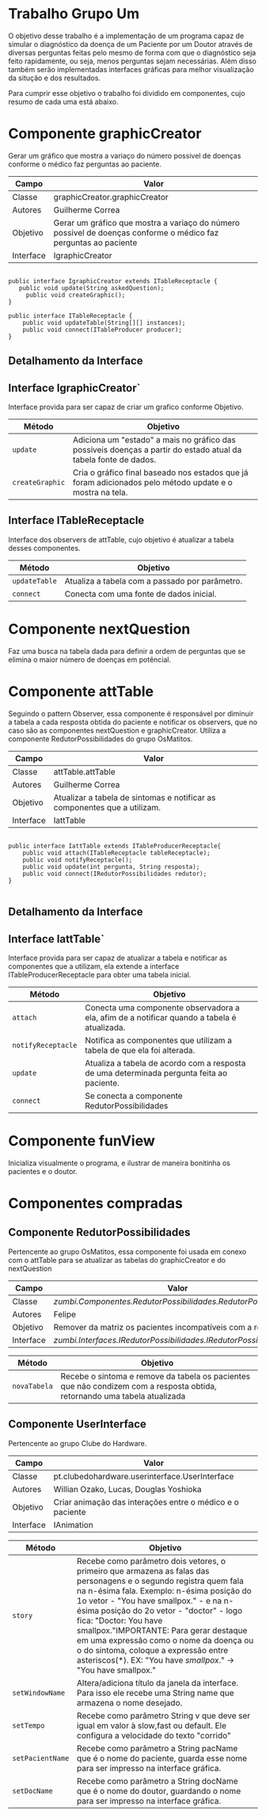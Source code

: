 # Trabalho Grupo Um
O objetivo desse trabalho é a implementação de um programa capaz de simular o diagnóstico da doença de um Paciente por um Doutor através de diversas perguntas feitas pelo mesmo de forma com que o diagnóstico seja feito rapidamente, ou seja, menos perguntas sejam necessárias. Além disso também serão implementadas interfaces gráficas para melhor visualização da situção e dos resultados.

Para cumprir esse objetivo o trabalho foi dividido em componentes, cujo resumo de cada uma está abaixo.

# Componente graphicCreator
Gerar um gráfico que mostra a variaço do número possivel de doenças conforme o médico faz perguntas ao paciente.

Campo | Valor
----- | -----
Classe | graphicCreator.graphicCreator
Autores | Guilherme Correa
Objetivo | Gerar um gráfico que mostra a variaço do número possivel de doenças conforme o médico faz perguntas ao paciente
Interface | IgraphicCreator
	
~~~

public interface IgraphicCreator extends ITableReceptacle {
   public void update(String askedQuestion);
	 public void createGraphic();
}

public interface ITableReceptacle {
	public void updateTable(String[][] instances);
	public void connect(ITableProducer producer);
}

~~~

## Detalhamento da Interface

## Interface IgraphicCreator`
Interface provida para ser capaz de criar um grafico conforme Objetivo.

Método | Objetivo
-------| --------
`update` | Adiciona um "estado" a mais no gráfico das possiveis doenças a partir do estado atual da tabela fonte de dados.
`createGraphic` | Cria o gráfico final baseado nos estados que já foram adicionados pelo método update e o mostra na tela.

## Interface ITableReceptacle
Interface dos observers de attTable, cujo objetivo é atualizar a tabela desses componentes.

Método | Objetivo
-------| --------
`updateTable` | Atualiza a tabela com a passado por parâmetro.
`connect` | Conecta com uma fonte de dados inicial.



# Componente nextQuestion
Faz uma busca na tabela dada para definir a ordem de perguntas que se elimina o maior número de doenças em potêncial.

# Componente attTable
Seguindo o pattern Observer, essa componente é responsável por diminuir a tabela a cada resposta obtida do paciente e notificar os observers, que no caso são as componentes nextQuestion e graphicCreator. Utiliza a componente RedutorPossibilidades do grupo OsMatitos.

Campo | Valor
----- | -----
Classe | attTable.attTable
Autores | Guilherme Correa
Objetivo | Atualizar a tabela de sintomas e notificar as componentes que a utilizam.
Interface | IattTable
	
~~~

public interface IattTable extends ITableProducerReceptacle{
	public void attach(ITableReceptacle tableReceptacle);
	public void notifyReceptacle();
	public void update(int pergunta, String resposta);
	public void connect(IRedutorPossibilidades redutor);
}


~~~

## Detalhamento da Interface

## Interface IattTable`
Interface provida para ser capaz de atualizar a tabela e notificar as componentes que a utilizam, ela extende a interface ITableProducerReceptacle para obter uma tabela inicial.

Método | Objetivo
-------| --------
`attach` | Conecta uma componente observadora a ela, afim de a notificar quando a tabela é atualizada.
`notifyReceptacle` | Notifica as componentes que utilizam a tabela de que ela foi alterada.
`update` | Atualiza a tabela de acordo com a resposta de uma determinada pergunta feita ao paciente.
`connect` | Se conecta a componente RedutorPossibilidades


# Componente funView
Inicializa visualmente o programa, e ilustrar de maneira bonitinha os pacientes e o doutor.

# Componentes compradas

## Componente RedutorPossibilidades

Pertencente ao grupo OsMatitos, essa componente foi usada em conexo com o attTable para se atualizar as tabelas do graphicCreator e do nextQuestion

| Campo | Valor |
|---|---|
| Classe | *zumbi.Componentes.RedutorPossibilidades.RedutorPossibilidades* |
| Autores | Felipe |
| Objetivo | Remover da matriz os pacientes incompatíveis com a resposta |
| Interface | *zumbi.Interfaces.IRedutorPossibilidades.IRedutorPossibilidades* |

Método | Objetivo
-------| --------
`novaTabela` | Recebe o sintoma e remove da tabela os pacientes que não condizem com a resposta obtida, retornando uma tabela atualizada

## Componente UserInterface

Pertencente ao grupo Clube do Hardware.

| Campo | Valor |
|---|---|
| Classe | pt.clubedohardware.userinterface.UserInterface |
| Autores | Willian Ozako, Lucas, Douglas Yoshioka |
| Objetivo | Criar animação das interações entre o médico e o paciente |
| Interface | IAnimation |


Método | Objetivo
-------| --------
`story` | Recebe como parâmetro dois vetores, o primeiro que armazena as falas das personagens e o segundo registra quem fala na n-ésima fala. Exemplo: n-ésima posição do 1o vetor - "You have smallpox." - e na n-ésima posição do 2o vetor - "doctor" - logo fica: "Doctor: You have smallpox."IMPORTANTE: Para gerar destaque em uma expressão como o nome da doença ou o do sintoma, coloque a expressão entre asteriscos(*). EX: "You have *smallpox*." -> "You have smallpox."
`setWindowName` | Altera/adiciona título da janela da interface. Para isso ele recebe uma String name que armazena o nome desejado.
`setTempo`  | Recebe como parâmetro String v que deve ser igual em valor à slow,fast ou default. Ele configura a velocidade do texto "corrido"
`setPacientName`  | Recebe como parâmetro a String pacName que é o nome do paciente, guarda esse nome para ser impresso na interface gráfica.
`setDocName`  | Recebe como parâmetro a String docName que é o nome do doutor, guardando o nome para ser impresso na interface gráfica.
